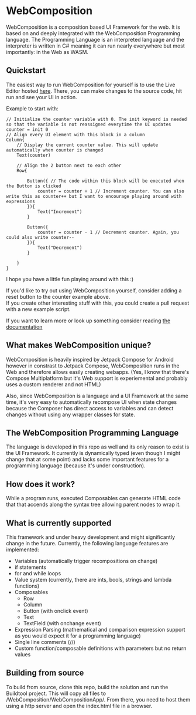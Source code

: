 # WebComposition

WebComposition is a composition based UI Framework for the web. It is based on and deeply integrated with the WebComposition Programming language.
The Programming Language is an interpreted language and the interpreter is written in C# meaning it can run nearly everywhere but most importantly:
in the Web as WASM.

## Quickstart

The easiest way to run WebComposition for yourself is to use the Live Editor hosted [here](https://zenonet.de/interactive/webcomposition).
There, you can make changes to the source code, hit run and see your UI in action.

Example to start with:

```
// Initialize the counter variable with 0. The init keyword is needed so that the variable is not reassigned everytime the UI updates
counter = init 0
// Align every UI element with this block in a column
Column{
    // Display the current counter value. This will update automatically when counter is changed
    Text(counter)
    
    // Align the 2 button next to each other
    Row{
    
        Button({ // The code within this block will be executed when the Button is clicked
            counter = counter + 1 // Increment counter. You can also write this as counter++ but I want to encourage playing around with expressions
        }){
            Text("Increment")
        }
        
        Button({
            counter = counter - 1 // Decrement counter. Again, you could also write counter--
        }){
            Text("Decrement")
        }
        
    }
}
```

I hope you have a little fun playing around with this :)

If you'd like to try out using WebComposition yourself, consider adding a reset button to the counter example above.<br>
If you create other interesting stuff with this, you could create a pull request with a new example script.

If you want to learn more or look up something consider reading [the documentation](Documentation/index.md)

## What makes WebComposition unique?

WebComposition is heavily inspired by Jetpack Compose for Android however in constrast to Jetpack Compose, WebComposition runs in the Web and
therefore allows easily creating webapps. (Yes, I know that there's Compose Multiplatform but it's Web support is experiemental and probably uses a custom
renderer and not HTML)

Also, since WebComposition is a language and a UI Framework at the same time, it's very easy to automatically recompose UI when state changes because the
Composer has direct access to variables and can detect changes without using any wrapper classes for state.

## The WebComposition Programming Language

The language is developed in this repo as well and its only reason to exist is the UI Framework. It currently is dynamically typed (even though I might change that at some point) and lacks some important features for a programming language (because it's under construction).

## How does it work?

While a program runs, executed Composables can generate HTML code that that accends along the syntax tree allowing parent nodes to wrap it.

## What is currently supported

This framework and under heavy development and might significantly change in the future.
Currently, the following language features are implemented:

- Variables (automatically trigger recompositions on change)
- if statements
- for and while loops
- Value system (currently, there are ints, bools, strings and lambda functions)
- Composables
    - Row
    - Column
    - Button (with onclick event)
    - Text
    - TextField (with onchange event)
- Expression Parsing (mathematical and comparison expression support as you would expect it for a programming language)
- Single line comments (//)
- Custom function/composable definitions with parameters but no return values

## Building from source

To build from source, clone this repo, build the solution and run the Buildtool project.
This will copy all files to /WebComposition/WebCompositionApp/. From there, you need to host them using a http server and open the index.html file in a browser.
